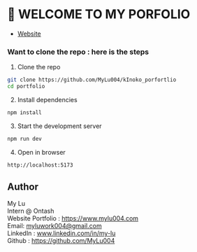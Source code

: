 # 🌟 WELCOME TO MY PORFOLIO 

- [Website](https://www.mylu004.com)


### Want to clone the repo : here is the steps
1. Clone the repo
``` bash
git clone https://github.com/MyLu004/kInoko_porfortlio
cd portfolio
```

2. Install dependencies
``` bash
npm install
```

3. Start the development server
``` bash
npm run dev
```

4. Open in browser
``` bash
http://localhost:5173
```

## Author
My Lu  
Intern @ Ontash  
Website Portfolio : https://www.mylu004.com  
Email: myluwork004@gmail.com  
LinkedIn : www.linkedin.com/in/my-lu  
Github : https://github.com/MyLu004  

